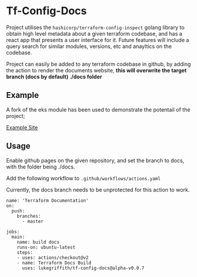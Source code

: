 # Tf-Config-Docs

Project utilises the `hashicorp/terraform-config-inspect` golang library to obtain high level metadata about a given terraform codebase, and has a react app that presents a user interface for it. Future features will include a query search for similar modules, versions, etc and anayltics on the codebase.

Project can easily be added to any terraform codebase in github, by adding the action to render the documents website, **this will overwrite the target branch (docs by default) ./docs folder**

## Example

A fork of the eks module has been used to demonstrate the potentail of the project;

[Example Site](https://lukegriffith.github.io/terraform-aws-eks/)

## Usage

Enable github pages on the given repository, and set the branch to docs, with the folder being ./docs.

Add the following workflow to `.github/workflows/actions.yaml`

Currently, the docs branch needs to be unprotected for this action to work.

```
name: 'Terraform Documentation'
on:
  push:
    branches:
      - master

jobs:
  main:
    name: build docs
    runs-on: ubuntu-latest
    steps:
    - uses: actions/checkout@v2
    - name: Terraform Docs Build
      uses: lukegriffith/tf-config-docs@alpha-v0.0.7
```